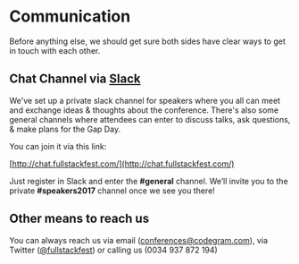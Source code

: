 # Communication

Before anything else, we should get sure both sides have clear ways to get in touch with each other.

## Chat Channel via [Slack](https://slack.com)

We've set up a private slack channel for speakers where you all can meet and exchange ideas & thoughts about the conference. There's also some general channels where attendees can enter to discuss talks, ask questions, & make plans for the Gap Day.

You can join it via this link:

[http://chat.fullstackfest.com/](http://chat.fullstackfest.com/)

Just register in Slack and enter the **\#general** channel. We’ll invite you to the private **\#speakers2017** channel once we see you there!

## Other means to reach us

You can always reach us via email \([conferences@codegram.com](mailto:conferences@codegram.com)\), via Twitter \([@fullstackfest](https://www.twitter.com/fullstackfest)\) or calling us \(0034 937 872 194\)

